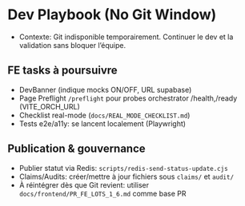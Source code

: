 # Dev Playbook (No Git Window)

- Contexte: Git indisponible temporairement. Continuer le dev et la validation sans bloquer l’équipe.

## FE tasks à poursuivre
- DevBanner (indique mocks ON/OFF, URL supabase)
- Page Preflight `/preflight` pour probes orchestrator /health,/ready (VITE_ORCH_URL)
- Checklist real-mode (`docs/REAL_MODE_CHECKLIST.md`)
- Tests e2e/a11y: se lancent localement (Playwright)

## Publication & gouvernance
- Publier statut via Redis: `scripts/redis-send-status-update.cjs`
- Claims/Audits: créer/mettre à jour fichiers sous `claims/` et `audit/`
- À réintégrer dès que Git revient: utiliser `docs/frontend/PR_FE_LOTS_1_6.md` comme base PR
